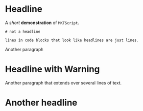 # Headline

A *short* **demonstration** of `MKTScript`.

```
# not a headline

lines in code blocks that look like headlines are just lines.
```


Another paragraph
# Headline with Warning
Another paragraph
that extends
over several lines of text.

# Another headline